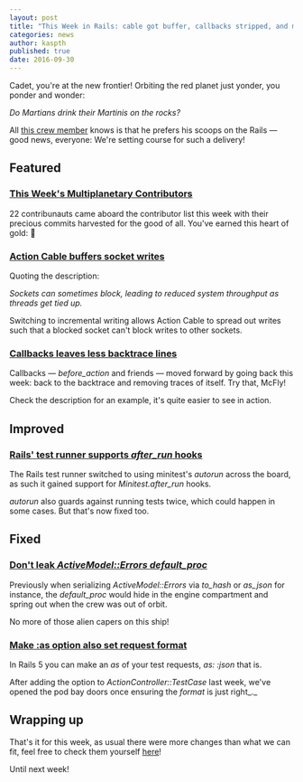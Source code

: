 ```yaml
---
layout: post
title: "This Week in Rails: cable got buffer, callbacks stripped, and more!"
categories: news
author: kaspth
published: true
date: 2016-09-30
---
```


Cadet, you're at the new frontier! Orbiting the red planet just yonder, you ponder and wonder:  
  
_Do Martians drink their Martinis on the rocks?_  
  
All [this crew member](https://twitter.com/kaspth) knows is that he prefers his scoops on the Rails — good news, everyone: We're setting course for such a delivery!

## Featured

### [This Week's Multiplanetary Contributors](http://contributors.rubyonrails.org/contributors/in-time-window/20160924-20160930)

22 contribunauts came aboard the contributor list this week with their precious commits harvested for the good of all. You've earned this heart of gold: 💛

### [Action Cable buffers socket writes](https://github.com/rails/rails/pull/26646)

Quoting the description:  
  
_Sockets can sometimes block, leading to reduced system throughput as threads get tied up._  
  
Switching to incremental writing allows Action Cable to spread out writes such that a blocked socket can't block writes to other sockets.

### [Callbacks leaves less backtrace lines](https://github.com/rails/rails/pull/26147)

Callbacks — _before\_action_ and friends — moved forward by going back this week: back to the backtrace and removing traces of itself. Try that, McFly!  
  
Check the description for an example, it's quite easier to see in action.

## Improved

### [Rails' test runner supports _after\_run_ hooks](https://github.com/rails/rails/pull/26515)

The Rails test runner switched to using minitest's _autorun_ across the board, as such it gained support for _Minitest.after\_run_ hooks.  
  
_autorun_ also guards against running tests twice, which could happen in some cases. But that's now fixed too.

## Fixed

### [Don't leak _ActiveModel::Errors_ _default\_proc_](https://github.com/rails/rails/pull/26640)

Previously when serializing _ActiveModel::Errors_ via _to\_hash_ or _as\_json_ for instance, the _default\_proc_ would hide in the engine compartment and spring out when the crew was out of orbit.  
  
No more of those alien capers on this ship!

### [Make :as option also set request format](https://github.com/rails/rails/pull/26573)

In Rails 5 you can make an _as_ of your test requests, _as: :json_ that is.  
  
After adding the option to _ActionController::TestCase_ last week, we've opened the pod bay doors once ensuring the _format_ is just right_._

## Wrapping up

That's it for this week, as usual there were more changes than what we can fit, feel free to check them yourself [here](https://github.com/rails/rails/compare/master@%7B2016-09-24%7D...@%7B2016-09-30%7D)!  

Until next week!

